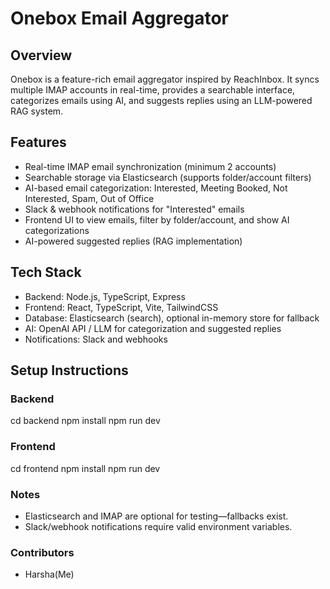 # Onebox Email Aggregator

## Overview
Onebox is a feature-rich email aggregator inspired by ReachInbox. It syncs multiple IMAP accounts in real-time, provides a searchable interface, categorizes emails using AI, and suggests replies using an LLM-powered RAG system.

## Features
- Real-time IMAP email synchronization (minimum 2 accounts)
- Searchable storage via Elasticsearch (supports folder/account filters)
- AI-based email categorization: Interested, Meeting Booked, Not Interested, Spam, Out of Office
- Slack & webhook notifications for "Interested" emails
- Frontend UI to view emails, filter by folder/account, and show AI categorizations
- AI-powered suggested replies (RAG implementation)

## Tech Stack
- Backend: Node.js, TypeScript, Express
- Frontend: React, TypeScript, Vite, TailwindCSS
- Database: Elasticsearch (search), optional in-memory store for fallback
- AI: OpenAI API / LLM for categorization and suggested replies
- Notifications: Slack and webhooks

## Setup Instructions

### Backend

cd backend
npm install
npm run dev


### Frontend

cd frontend
npm install
npm run dev



### Notes

- Elasticsearch and IMAP are optional for testing—fallbacks exist.
- Slack/webhook notifications require valid environment variables.

### Contributors

- Harsha(Me)
